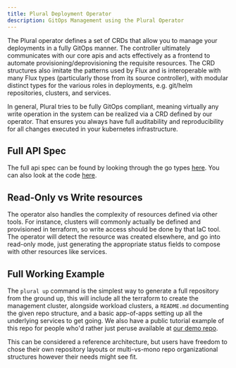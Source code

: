 ```yaml
---
title: Plural Deployment Operator
description: GitOps Management using the Plural Operator
---
```


The Plural operator defines a set of CRDs that allow you to manage your deployments in a fully GitOps manner. The controller ultimately communicates with our core apis and acts effectively as a frontend to automate provisioning/deprovisioning the requisite resources. The CRD structures also imitate the patterns used by Flux and is interoperable with many Flux types (particularly those from its source controller), with modular distinct types for the various roles in deployments, e.g. git/helm repositories, clusters, and services.

In general, Plural tries to be fully GitOps compliant, meaning virtually any write operation in the system can be realized via a CRD defined by our operator.  That ensures you always have full auditability and reproducibility for all changes executed in your kubernetes infrastructure.

## Full API Spec

The full api spec can be found by looking through the go types [here](/deployments/operator/api).  You can also look at the code [here](https://github.com/pluralsh/console/tree/master/go/controller/api/v1alpha1).

## Read-Only vs Write resources

The operator also handles the complexity of resources defined via other tools. For instance, clusters will commonly actually be defined and provisioned in terraform, so write access should be done by that IaC tool. The operator will detect the resource was created elsewhere, and go into read-only mode, just generating the appropriate status fields to compose with other resources like services.

## Full Working Example

The `plural up` command is the simplest way to generate a full repository from the ground up, this will include all the terraform to create the management cluster, alongside workload clusters, a `README.md` documenting the given repo structure, and a basic app-of-apps setting up all the underlying services to get going. We also have a public tutorial example of this repo for people who'd rather just peruse available at [our demo repo](https://github.com/pluralsh/plural-up-demo).

This can be considered a reference architecture, but users have freedom to chose their own repository layouts or multi-vs-mono repo organizational structures however their needs might see fit.
